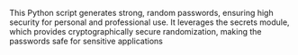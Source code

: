 This Python script generates strong, random passwords, ensuring high security for personal and professional use. It leverages the secrets module, which provides cryptographically secure randomization, making the passwords safe for sensitive applications
